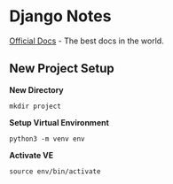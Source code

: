 # Django Notes

[Official Docs](https://docs.djangoproject.com/en/2.0/) - The best docs in the world.

## New Project Setup

**New Directory**

`mkdir project`

**Setup Virtual Environment**

`python3 -m venv env`

**Activate VE**

`source env/bin/activate`